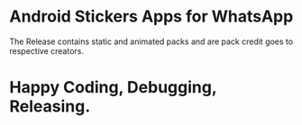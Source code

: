 # Android Stickers Apps for WhatsApp

The Release contains static and animated packs and are pack credit goes to respective creators.

# Happy Coding, Debugging, Releasing.
